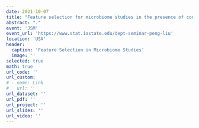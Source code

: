 ```yaml
---
date: 2021-10-07
title: "Feature selection for microbiome studies in the presence of confounding using standardization"
abstract: "."
event: 'JSM'
event_url: 'https://www.stat.iastate.edu/dept-seminar-peng-liu'
location: 'USA'
header:
  caption: 'Feature Selection in Microbiome Studies'
  image: ''
selected: true
math: true
url_code: ''
url_custom:
# - name: Link
#   url: ''
url_dataset: ''
url_pdf: ''
url_project: ''
url_slides: ''
url_video: ''
---
```

